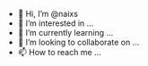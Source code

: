 - 👋 Hi, I’m @naixs
- 👀 I’m interested in ...
- 🌱 I’m currently learning ...
- 💞️ I’m looking to collaborate on ...
- 📫 How to reach me ...

<!---
naixs/naixs is a ✨ special ✨ repository because its `README.md` (this file) appears on your GitHub profile.
You can click the Preview link to take a look at your changes.
--->
